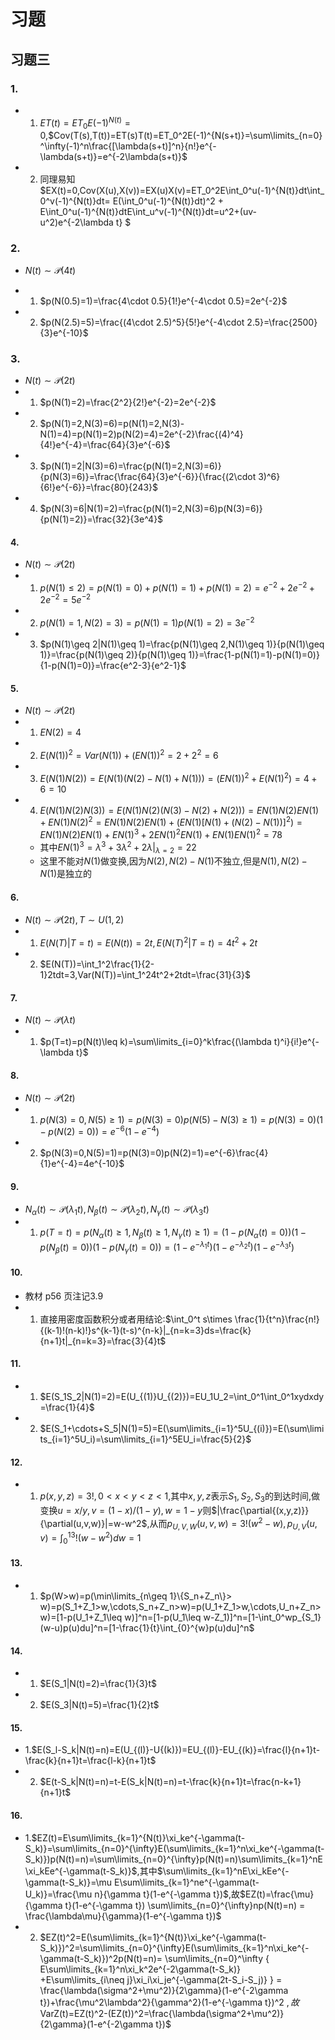 # 习题


## 习题三

### 1.
- 1. $ET(t)=ET_0E(-1)^{N(t)}=0$,$Cov(T(s),T(t))=ET(s)T(t)=ET_0^2E(-1)^{N(s+t)}=\sum\limits_{n=0}^\infty(-1)^n\frac{[\lambda(s+t)]^n}{n!}e^{-\lambda(s+t)}=e^{-2\lambda(s+t)}$
- 2. 同理易知$EX(t)=0,Cov(X(u),X(v))=EX(u)X(v)=ET_0^2E\int_0^u(-1)^{N(t)}dt\int_0^v(-1)^{N(t)}dt= E(\int_0^u(-1)^{N(t)}dt)^2 + E\int_0^u(-1)^{N(t)}dtE\int_u^v(-1)^{N(t)}dt=u^2+(uv-u^2)e^{-2\lambda t} $

### 2.
- $N(t)\sim \mathcal{P}(4t)$

- 1. $p(N(0.5)=1)=\frac{4\cdot 0.5}{1!}e^{-4\cdot 0.5}=2e^{-2}$
- 2. $p(N(2.5)=5)=\frac{(4\cdot 2.5)^5}{5!}e^{-4\cdot 2.5}=\frac{2500}{3}e^{-10}$

### 3.
- $N(t)\sim \mathcal{P}(2t)$
- 1. $p(N(1)=2)=\frac{2^2}{2!}e^{-2}=2e^{-2}$
- 2. $p(N(1)=2,N(3)=6)=p(N(1)=2,N(3)-N(1)=4)=p(N(1)=2)p(N(2)=4)=2e^{-2}\frac{(4)^4}{4!}e^{-4}=\frac{64}{3}e^{-6}$
- 3. $p(N(1)=2|N(3)=6)=\frac{p(N(1)=2,N(3)=6)}{p(N(3)=6)}=\frac{\frac{64}{3}e^{-6}}{\frac{(2\cdot 3)^6}{6!}e^{-6}}=\frac{80}{243}$
- 4. $p(N(3)=6|N(1)=2)=\frac{p(N(1)=2,N(3)=6)p(N(3)=6)}{p(N(1)=2)}=\frac{32}{3e^4}$

#### 4.
- $N(t)\sim \mathcal{P}(2t)$
- 1. $p(N(1)\leq 2)=p(N(1)=0)+p(N(1)=1)+p(N(1)=2)=e^{-2}+2e^{-2}+2e^{-2}=5e^{-2}$
- 2. $p(N(1)=1,N(2)=3)=p(N(1)=1)p(N(1)=2)=3e^{-2}$
- 3. $p(N(1)\geq 2|N(1)\geq 1)=\frac{p(N(1)\geq 2,N(1)\geq 1)}{p(N(1)\geq 1)}=\frac{p(N(1)\geq 2)}{p(N(1)\geq 1)}=\frac{1-p(N(1)=1)-p(N(1)=0)}{1-p(N(1)=0)}=\frac{e^2-3}{e^2-1}$

#### 5.
- $N(t)\sim \mathcal{P}(2t)$
- 1. $EN(2)=4$
- 2. $E(N(1))^2=Var(N(1))+(EN(1))^2=2+2^2=6$
- 3. $E(N(1)N(2))=E(N(1)(N(2)-N(1)+N(1)))=(EN(1))^2+E(N(1)^2)=4+6=10$
- 4. $E(N(1)N(2)N(3))=E(N(1)N(2)(N(3)-N(2)+N(2)))=EN(1)N(2)EN(1)+EN(1)N(2)^2=EN(1)N(2)EN(1)+( EN(1)[N(1)+(N(2)-N(1))]^2 )=EN(1)N(2)EN(1)+EN(1)^3+2EN(1)^2EN(1)+EN(1)EN(1)^2 =78$
  - 其中$EN(1)^3=\lambda^3+3\lambda^2+2\lambda|_{\lambda =2}=22$
  - 这里不能对$N(1)$做变换,因为$N(2),N(2)-N(1)$不独立,但是$N(1),N(2)-N(1)$是独立的

#### 6.
- $N(t)\sim \mathcal{P}(2t),T\sim U(1,2)$
- 1. $E(N(T)|T=t)=E(N(t))=2t,E(N(T)^2|T=t)=4t^2+2t$
- 2. $E(N(T))=\int_1^2\frac{1}{2-1}2tdt=3,Var(N(T))=\int_1^24t^2+2tdt=\frac{31}{3}$

#### 7.
- $N(t)\sim \mathcal{P}(\lambda t)$
- 1. $p(T=t)=p(N(t)\leq k)=\sum\limits_{i=0}^k\frac{(\lambda t)^i}{i!}e^{-\lambda t}$

#### 8.
- $N(t)\sim \mathcal{P}(2t)$
- 1. $p(N(3)=0,N(5)\geq 1)=p(N(3)=0)p(N(5)-N(3)\geq 1)=p(N(3)=0)(1-p(N(2)=0))=e^{-6}(1-e^{-4})$
- 2. $p(N(3)=0,N(5)=1)=p(N(3)=0)p(N(2)=1)=e^{-6}\frac{4}{1}e^{-4}=4e^{-10}$

#### 9.
- $N_\alpha(t)\sim\mathcal{P}(\lambda_1 t),N_\beta(t)\sim\mathcal{P}(\lambda_2 t),N_\gamma(t)\sim\mathcal{P}(\lambda_3 t)$
- 1. $p(T=t)=p(N_\alpha(t)\geq 1,N_\beta(t)\geq 1,N_\gamma(t)\geq 1)=(1-p(N_\alpha(t)=0))(1-p(N_\beta(t)=0))(1-p(N_\gamma(t)=0))=(1-e^{-\lambda_1 t})(1-e^{-\lambda_2 t})(1-e^{-\lambda_3 t})$

#### 10.
- 教材 p56 页注记3.9
- 1. 直接用密度函数积分或者用结论:$\int_0^t s\times \frac{1}{t^n}\frac{n!}{(k-1)!(n-k)!}s^{k-1}(t-s)^{n-k}|_{n=k=3}ds=\frac{k}{n+1}t|_{n=k=3}=\frac{3}{4}t$

#### 11.
- 1. $E(S_1S_2|N(1)=2)=E(U_{(1)}U_{(2)})=EU_1U_2=\int_0^1\int_0^1xydxdy=\frac{1}{4}$
- 2. $E(S_1+\cdots+S_5|N(1)=5)=E(\sum\limits_{i=1}^5U_{(i)})=E(\sum\limits_{i=1}^5U_i)=\sum\limits_{i=1}^5EU_i=\frac{5}{2}$

#### 12.
- 1. $p(x,y,z)=3!,0<x<y<z<1$,其中$x,y,z$表示$S_1,S_2,S_3$的到达时间,做变换$u=x/y,v=(1-x)/(1-y),w=1-y$则$|\frac{\partial{(x,y,z)}}{\partial(u,v,w)}|=w-w^2$,从而$p_{U,V,W}(u,v,w)=3!(w^2-w),p_{U,V}(u,v)=\int_0^13!(w-w^2)dw=1$

#### 13.
- 1. $p(W>w)=p(\min\limits_{n\geq 1}\{S_n+Z_n\}> w)=p(S_1+Z_1>w,\cdots,S_n+Z_n>w)=p(U_1+Z_1>w,\cdots,U_n+Z_n>w)=[1-p(U_1+Z_1\leq w)]^n=[1-p(U_1\leq w-Z_1)]^n=[1-\int_0^wp_{S_1}(w-u)p(u)du]^n=[1-\frac{1}{t}\int_{0}^{w}p(u)du]^n$

#### 14.
- 1. $E(S_1|N(t)=2)=\frac{1}{3}t$
- 2. $E(S_3|N(t)=5)=\frac{1}{2}t$

#### 15.
- 1.$E(S_l-S_k|N(t)=n)=E(U_{(l)}-U{(k)})=EU_{(l)}-EU_{(k)}=\frac{l}{n+1}t-\frac{k}{n+1}t=\frac{l-k}{n+1}t$
- 2. $E(t-S_k|N(t)=n)=t-E(S_k|N(t)=n)=t-\frac{k}{n+1}t=\frac{n-k+1}{n+1}t$

#### 16.
- 1.$EZ(t)=E\sum\limits_{k=1}^{N(t)}\xi_ke^{-\gamma(t-S_k)}=\sum\limits_{n=0}^{\infty}E(\sum\limits_{k=1}^n\xi_ke^{-\gamma(t-S_k)})p(N(t)=n)=\sum\limits_{n=0}^{\infty}p(N(t)=n)\sum\limits_{k=1}^nE\xi_kEe^{-\gamma(t-S_k)}$,其中$\sum\limits_{k=1}^nE\xi_kEe^{-\gamma(t-S_k)}=\mu E\sum\limits_{k=1}^ne^{-\gamma(t-U_k)}=\frac{\mu n}{\gamma t}(1-e^{-\gamma t})$,故$EZ(t)=\frac{\mu}{\gamma t}(1-e^{-\gamma t}) \sum\limits_{n=0}^{\infty}np(N(t)=n) = \frac{\lambda\mu}{\gamma}(1-e^{-\gamma t})$
- 2. $EZ(t)^2=E(\sum\limits_{k=1}^{N(t)}\xi_ke^{-\gamma(t-S_k)})^2=\sum\limits_{n=0}^{\infty}E(\sum\limits_{k=1}^n\xi_ke^{-\gamma(t-S_k)})^2p(N(t)=n)= \sum\limits_{n=0}^\infty \{ E\sum\limits_{k=1}^n\xi_k^2e^{-2\gamma(t-S_k)} +E\sum\limits_{i\neq j}\xi_i\xi_je^{-\gamma(2t-S_i-S_j)} \} = \frac{\lambda(\sigma^2+\mu^2)}{2\gamma}(1-e^{-2\gamma t})+\frac{\mu^2\lambda^2}{\gamma^2}(1-e^{-\gamma t})^2 $,故$VarZ(t)=EZ(t)^2-(EZ(t))^2=\frac{\lambda(\sigma^2+\mu^2)}{2\gamma}(1-e^{-2\gamma t})$








